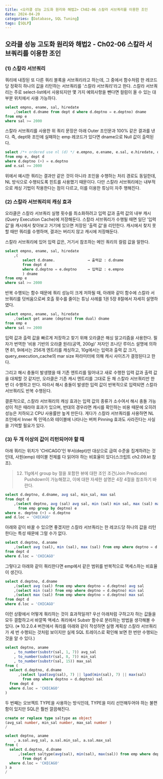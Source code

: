 ```yaml
---
title: <오라클 성능 고도화 원리와 해법2> Ch02-06 스칼라 서브쿼리를 이용한 조인
date: 2024-04-20
categories: [Database, SQL Tuning]
tags: [SQLP]
---
```


## 오라클 성능 고도화 원리와 해법2 - Ch02-06 스칼라 서브쿼리를 이용한 조인

### (1) 스칼라 서브쿼리

쿼리에 내장된 또 다른 쿼리 블록을 서브쿼리라고 하는데, 그 중에서 함수처럼 한 레코드당 정확히 하나의 값을 리턴하는 서브쿼리를 '스칼라 서브쿼리'라고 한다. 스칼라 서브쿼리는 주로 select-list에서 사용되지만 몇 가지 예외사항을 뺀다면 컬럼이 올 수 있는 대부분 위치에서 사용 가능하다.

```sql
select empno, ename, sal, hiredate
    ,(select d.dname from dept d where d.deptno = e.deptno) dname
from emp e
where sal >= 2000
```

스칼라 서브쿼리를 사용한 위 쿼리 문장은 아래 Outer 조인문과 100% 같은 결과를 낸다. 즉, dept와 조인에 실패하는 emp 레코드가 있다면 dname으로 Null 값이 출력된다.

```sql
select /*+ ordered use nl (d) */ e.empno, e.ename, e.sal, e.hiredate, d.dname
from emp e, dept d
where d.deptno (+) = e.deptno
and e.sal >= 2000
```

위에서 예시한 쿼리는 결과만 같은 것이 아니라 조인을 수행하는 처리 경로도 동일한데, NL 방식으로 수행되도록 힌트를 사용했기 때문이다. 다만 스칼라 서브쿼리에는 내부적으로 캐싱 기법이 작용한다는 점이 다르고, 이를 이용한 튜닝이 자주 행해진다.

### (2) 스칼라 서브쿼리의 캐싱 효과

오라클은 스칼라 서브쿼리 실행 횟수를 최소화하려고 입력 값과 출력 값의 내부 캐시(Query Execution Cache)에 저장해둔다. 스칼라 서브쿼리가 수행될 때면 일단 '입력 값'을 캐시에서 찾아보고 거기에 있으면 저장된 '출력 값'을 리턴한다. 캐시에서 찾지 못할 때만 쿼리를 수행하며, 결과는 버리지 않고 캐시에 저장해둔다.

스칼라 서브쿼리에 있어 입력 값은, 거기서 참조하는 메인 쿼리의 컬럼 값을 말한다.

```sql
select empno, ename, sal, hiredate
    ,(
        select d.dname.               → 출력값 : d.dname
        from dept d
        where d.deptno = e.deptno     → 입력값 : e.empno
        ) dname
from emp e
where sal >= 2000
```

반복 수행되는 함수 때문에 쿼리 성능이 크게 저하될 때, 아래와 같이 함수에 스칼라 서브쿼리를 덧씌움으로써 호출 횟수를 줄이는 튜닝 사례를 1권 5장 8절에서 자세히 설명하였다.

```sql
select empno, ename, sal, hiredate
    ,(select get aname (deptno) from dual) dname
from emp e
where sal >= 2000
```

입력 값과 출력 값을 빠르게 저장하고 찾기 위해 오라클은 해싱 알고리즘을 사용한다. 필자가 번역한 '비용 기반의 오라클 원리(공역, 200g)' 저자인 조나단 루이스 설명에 의하면 81, 9i에서는 256개 엔트리를 캐싱하고, 10g에서는 입력과 출력 값 크기, query_execution_cache의 mar size 파라미터에 의해 캐시 사이즈가 결정된다고 한다.

그리고 해시 충돌이 발생했을 때 기존 엔트리를 밀어내고 새로 수행한 입력 값과 출력 값을 대체할 것 같지만, 오라클은 기존 캐시 엔트리를 그대로 둔 채 스칼라 서브쿼리만 한 번 더 수행하고 만다. 따라서 해시 충돌이 발생한 입력 값이 반복적으로 입력되면 스칼라 서브쿼리도 반복 수행된다.

결론적으로, 스칼라 서브쿼리의 캐싱 효과는 입력 값의 종류가 소수여서 해시 충돌 가능성이 적은 때라야 효과가 있으며, 반대의 경우라면 캐시를 확인하는 비용 때문에 오히려 성능은 저하되고 CPU 사용률만 높게 만든다. 게다가 스칼라 서브쿼리를 사용하면 NL 조인에서 Inner 쪽 인덱스와 테이블에 나타나는 버퍼 Pinning 효과도 사라진다는 사실을 기억할 필요가 있다.

### (3) 두 개 이상의 값이 리턴되어야 할 때

아래 쿼리는 위치가 'CHICAGO'인 부서(dept)만 대상으로 급여 수준을 집계하려는 것인데, 사원(emp) 테이블 전체를 다 읽어야 하는 비효율이 있다(스크립트 ch2.09.kt 참조).

> 12. 11g에서 group by 절을 포함한 뷰에 대한 조인 조건(Join Predicate) Pushdown이 가능해졌고, 이에 대한 자세한 설명은 4장 4절을 참조하기 바란다.

```sql
select d.deptno, d.dname, avg sal, min_sal, max sal
from dept d
    ,(select deptno, avg (sal) avg sal, min (sal) min sal, max (sal) max sal
      from emp group by deptno) e
where e. deptno (+) = d.deptno
and d.loc = 'CHICAGO'
```

아래와 같이 바꿀 수 있으면 좋겠지만 스칼라 서브쿼리는 한 레코드당 하나의 값을 리턴한다는 특성 때문에 그럴 수가 없다.

```sql
select d.deptno, d.aname
    ,(select avg (sal), min (sal), max (sal) from emp where deptno = d.deptno)
from dept d
where d.loc = 'CHICAGO'
```

그렇다고 아래와 같이 쿼리한다면 emp에서 같은 범위를 반복적으로 액세스하는 비효율이 생긴다.

```sql
select d.deptno, d.dname
    ,(select avg (sal) from emp where deptno = d.deptno) avg sal
    ,(select min (sal) from emp where deptno = d.deptno) min sal
    ,(select max (sal) from emp where deptno = d.deptno) max sal
from dept d
where d.loc = 'CHICAGO'
```

이런 상황에서 어떻게 쿼리하는 것이 효과적일까? 우선 아래처럼 구하고자 하는 값들을 모두 결합하고서 바깥쪽 액세스 쿼리에서 Substr 함수로 분리하는 방법을 생각해볼 수 있다. (※ 10.2.0.4 버전에서 쿼리를 아래와 같이 작성하면 실행 계획상 스칼라 서브쿼리가 세 번 수행되는 것처럼 보이지만 실제 SQL 트레이스로 확인해 보면 한 번만 수행되는 것을 알 수 있다.)

```sql
select deptno, aname
    , to_number(substr(sal, 1, 7)) avg_sal
    , to_number(substr(sal, 8, 7)) min_sal
    , to_number(substr(sal, 15)) max_sal
from (
  select d.deptno, d.dname
      ,(select lpad(avg(sal), 7) || lpad(min(sal), 7) || max(sal)
        from emp where deptno = d.deptno) sal
  from dept d
  where d.loc = 'CHICAGO'
)
```

두 번째는 오브젝트 TYPE을 사용하는 방식인데, TYPE을 미리 선언해두어야 하는 불편함이 있지만 SQL은 훨씬 깔끔해진다.

```sql
create or replace type saltype as object
(avg_sal number, min_sal number, max_sal number )
/

select deptno, aname
    , a.sal.avg_sal, a.sal.min_sal, a.sal.max_sal
from (
  select d.deptno, d.dname
      ,(select saltype(avg(sal), min(sal), max(sal)) from emp where deptno = d.deptno) sal
        from dept d
  where d.loc = 'CHICAGO'
) a
/
```
